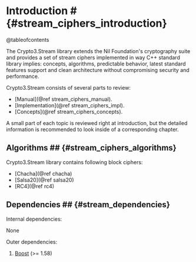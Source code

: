 # Introduction # {#stream_ciphers_introduction}

@tableofcontents

The Crypto3.Stream library extends the Nil Foundation's cryptography suite and provides a set of stream ciphers
 implemented in way C++ standard library implies: concepts, algorithms, predictable behavior, latest standard features
  support and clean architecture without compromising security and performance.

Crypto3.Stream consists of several parts to review:
* [Manual](@ref stream_ciphers_manual).
* [Implementation](@ref stream_ciphers_impl).
* [Concepts](@ref stream_ciphers_concepts).

A small part of each topic is reviewed right at introduction, but the detailed information is recommended to look inside of a corresponding chapter.

## Algorithms ## {#stream_ciphers_algorithms}

Crypto3.Stream library contains following block ciphers:

* [Chacha](@ref chacha)
* [Salsa20](@ref salsa20)
* [RC4](@ref rc4)

## Dependencies ## {#stream_dependencies}

Internal dependencies:

None

Outer dependencies:
1. [Boost](https://boost.org) (>= 1.58)
